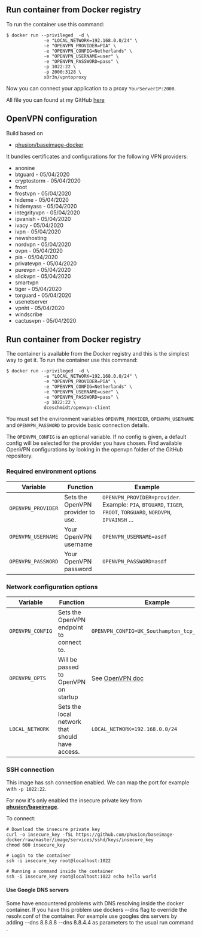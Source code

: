 
## Run container from Docker registry
To run the container use this command:

```
$ docker run --privileged  -d \
              -e "LOCAL_NETWORK=192.168.0.0/24" \
              -e "OPENVPN_PROVIDER=PIA" \
              -e "OPENVPN_CONFIG=Netherlands" \
              -e "OPENVPN_USERNAME=user" \
              -e "OPENVPN_PASSWORD=pass" \
              -p 1022:22 \
              -p 2000:3128 \
              x0r3n/vpntoproxy
```

Now you can connect your application to a proxy `YourServerIP:2000`.

All file you can found at my GitHub [here](https://github.com/x0r3n/vpntoproxy)

## OpenVPN configuration
Build based on
* [phusion/baseimage-docker](https://github.com/phusion/baseimage-docker)

It bundles certificates and configurations for the following VPN providers:
* anonine
* btguard - 05/04/2020
* cryptostorm - 05/04/2020
* froot
* frostvpn - 05/04/2020
* hideme - 05/04/2020
* hidemyass - 05/04/2020 
* integrityvpn - 05/04/2020
* ipvanish - 05/04/2020
* ivacy - 05/04/2020
* ivpn - 05/04/2020
* newshosting
* nordvpn - 05/04/2020
* ovpn - 05/04/2020
* pia - 05/04/2020
* privatevpn - 05/04/2020
* purevpn - 05/04/2020
* slickvpn - 05/04/2020
* smartvpn
* tiger - 05/04/2020
* torguard - 05/04/2020
* usenetserver
* vpnht - 05/04/2020
* windscribe
* cactusvpn - 05/04/2020

## Run container from Docker registry
The container is available from the Docker registry and this is the simplest way to get it.
To run the container use this command:

```
$ docker run --privileged  -d \
              -e "LOCAL_NETWORK=192.168.0.0/24" \
              -e "OPENVPN_PROVIDER=PIA" \
              -e "OPENVPN_CONFIG=Netherlands" \
              -e "OPENVPN_USERNAME=user" \
              -e "OPENVPN_PASSWORD=pass" \
              -p 1022:22 \
              dceschmidt/openvpn-client
```

You must set the environment variables `OPENVPN_PROVIDER`, `OPENVPN_USERNAME` and `OPENVPN_PASSWORD` to provide basic connection details.

The `OPENVPN_CONFIG` is an optional variable. If no config is given, a default config will be selected for the provider you have chosen.
Find available OpenVPN configurations by looking in the openvpn folder of the GitHub repository.

### Required environment options
| Variable | Function | Example |
|----------|----------|-------|
|`OPENVPN_PROVIDER` | Sets the OpenVPN provider to use. | `OPENVPN_PROVIDER=provider`. Example: `PIA`, `BTGUARD`, `TIGER`, `FROOT`, `TORGUARD`, `NORDVPN`, `IPVAINSH` ... |
|`OPENVPN_USERNAME`|Your OpenVPN username |`OPENVPN_USERNAME=asdf`|
|`OPENVPN_PASSWORD`|Your OpenVPN password |`OPENVPN_PASSWORD=asdf`|

### Network configuration options
| Variable | Function | Example |
|----------|----------|-------|
|`OPENVPN_CONFIG` | Sets the OpenVPN endpoint to connect to. | `OPENVPN_CONFIG=UK_Southampton_tcp_server_01`|
|`OPENVPN_OPTS` | Will be passed to OpenVPN on startup | See [OpenVPN doc](https://openvpn.net/index.php/open-source/documentation/manuals/65-openvpn-20x-manpage.html) |
|`LOCAL_NETWORK` | Sets the local network that should have access. | `LOCAL_NETWORK=192.168.0.0/24`|

### SSH connection
This image has ssh connection enabled.
We can map the port for example with `-p 1022:22`.

For now it's only enabled the insecure private key from **[phusion/baseimage](https://github.com/phusion/baseimage-docker)**.

To connect:
```shell
# Download the insecure private key
curl -o insecure_key -fSL https://github.com/phusion/baseimage-docker/raw/master/image/services/sshd/keys/insecure_key
chmod 600 insecure_key

# Login to the container
ssh -i insecure_key root@localhost:1022

# Running a command inside the container
ssh -i insecure_key root@localhost:1022 echo hello world
```

#### Use Google DNS servers
Some have encountered problems with DNS resolving inside the docker container.
If you have this problem use dockers --dns flag to override the resolv.conf of the container.
For example use googles dns servers by adding --dns 8.8.8.8 --dns 8.8.4.4 as parameters to the usual run command .

